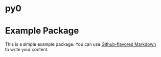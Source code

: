 # py0
# Example Package

This is a simple example package. You can use
[Github-flavored Markdown](https://guides.github.com/features/mastering-markdown/)
to write your content.

